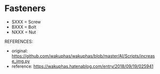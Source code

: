 # Fasteners

- SXXX = Screw
- BXXX = Bolt
- NXXX = Nut

REFERENCES:

- original: https://github.com/wakuphas/wakuphas/blob/master/AI/Scripts/increase_img.py
- reference: https://wakuphas.hatenablog.com/entry/2018/09/19/025941
